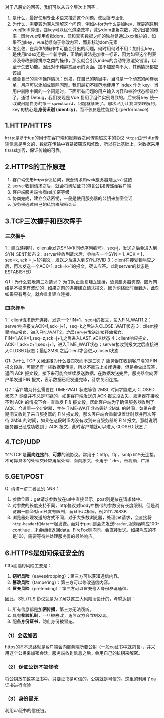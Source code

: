 对于八股文的回答，我们可以从五个层次上回答：
1. 是什么，最好使用专业术语来描述这个问题，使回答专业化
2. 为什么，需要较为深入理解这个问题，例如v-for为什么要加key，就要追踪到vue的diff算法，加key可以优化渲染效率，减少dom更新次数，减少出错的概率：因为vue使用虚拟dom，其和真实数据之间的映射是通过xxx维护的，如果不加key，vue就倾向于修改内容，而非移动dom元素
3. 怎么做，在具体的操作中可能会引出的问题，何时用何时不用：加什么key，是使用index还是一个新字段，正确的做法是加唯一标识，因为如果这个列表涉及修改删除排序之类的操作，那么就会引入index的变动导致渲染错误，以至于失去功能。因此对于纯静态展示的页面，加不加影响不大，其他情况都应该加
4. 结合自己的具体操作情况：例如，在自己的项目中，当时是一个动态的问卷表单，用户可以添加或删除问题。我们最初不规范地使用了 index 作为 key。当用户删除中间的一个问题时，下面所有问题的用户输入内容和校验状态都错位了。通过 Debug，我们发现是 Vue 复用了组件实例导致的。后来将 key 统一改成问题自身的唯一 questionId，问题就解决了。那次经历让我深刻理解到，key 的核心是**身份识别 (identity)**，而不仅仅是性能优化 (performance)
## 1.HTTP/HTTPS
`http`:是基于tcp的用于在客户端和服务器之间传输超文本的协议
`https`:由于http传输信息是明文的，数据在传输中容易被窃取和修改，所以在此基础上，对数据采用tls/ssl加密，保证传输的可靠，

## 2.HTTPS的工作原理

1. 客户端使用https协议访问，就会请求和web服务器建立`ssl`链接
2. server收到请求之后，就会将网站证书(包含公钥)传递给客户端
3. 客户端服务端协商ssl加密等级
4. 协商完成，建立会话密钥，一般是使用服务器的公钥来加密会话
5. 服务器通过自己的私钥来解密会话

## 3.TCP三次握手和四次挥手

### 三次握手

1：建立连接时，client会发送SYN=1(同步序列编号)，seq=j，发送之后会进入到SYN_SENT状态
2：server接收到请求后，会响应一个SYN = 1, ACK = 1， seq=k, ack = j+1的报文，发送之后进入到SYN_RVID
3：client在接受到响应之后，再次发送一个ACK=1, ack=k+1的报文，确认应答。此时server的状态是ESTABISHED

Q1：为什么要发第三次请求？
为了防止重复建立连接，浪费服务器资源。因为网络是不稳定有波动的，如果之前的连接建立请求报文，因为网络延时而到达，此刻如果只有两次，就会重复建立连接。

### 四次挥手

1：client请求断开连接，发送一个FIN=1，seq=j的报文，进入FIN_WAIT1
2：server响应报文ACK=1,ack=j+1，seq=k之后进入CLOSE_WAIT状态
3：client接受响应报文，进入FIN_WAIT2。之后server发送连接释放报文，FIN=1,ACK=1,seq=z,ack=j+1,之后进入LAST_ACK状态
4：client响应报文，ACK=1,ack=z+1,seq=j+1，进入TIME_WAIT状态；server接收到报文之后直接进入CLOSED状态；最后2MSL之后client才会进入closed状态

Q1: 为什么 TCP 关闭连接为什么要四次而不是三次？
服务器在收到客户端的 FIN 报文段后，可能还有一些数据要传输，所以不能马上关闭连接，但是会做出应答，返回 ACK 报文段，接下来可能会继续发送数据，在数据发送完后，服务器会向客户单发送 FIN 报文，表示数据已经发送完毕，请求关闭连接。

Q2：客户端为什么需要在 TIME-WAIT 状态等待 2MSL 时间才能进入 CLOSED 状态？
网络并不总是可靠的，如果客户端发送的 ACK 报文段丢失，服务器在接收不到 ACK 的情况下会一直重发 FIN 报文段。因此客户端为了确保服务器收到了 ACK，会设置一个定时器，并在 TIME-WAIT 状态等待 2MSL 的时间，如果在此期间又收到了来自服务器的 FIN 报文段，那么客户端会重新设置计时器并再次等待 2MSL 的时间，如果在这段时间内没有收到来自服务器的 FIN 报文，那就说明服务器已经成功收到了 ACK 报文，此时客户端就可以进入 CLOSED 状态了


## 4.TCP/UDP

`TCP`:TCP 是**面向连接**的、**可靠**的流协议。常用于：http，ftp，smtp
`UDP`:无连接，不可靠具体的处理交给应用层处理，面向报文。长用于：dns，音视频，广播

## 5.GET/POST

Q: 请讲一讲二者区别
ANS：
1. 参数位置：get请求参数放在url中直接显示，post则是放在请求体中。
2. 对参数的长度支持不同，http协议对body中携带的参数没有长度限制，但是浏览器一般会对url长度有限制，而且不尽相同。例如`IE`:2083B
3. 浏览器处理发送的方式不同，对于大多数浏览器，处理get请求，会直接将`http-header`和`data`一起发送。而对于post则会先发送`header`,服务器响应100-continue，才会继续返回data。FireFox则不同，会直接发送。如果响应的不是100，需要等待并处理服务器的最终响应。

## 6.HTTPS是如何保证安全的

http面临的风险主要是：
1. **窃听风险**（eavesdropping）：第三方可以获知通信内容。  
2. **篡改风险**（tampering）：第三方可以修改通信内容。  
3. **冒充风险**（pretending）：第三方可以冒充他人身份参与通信。

因此，SSL/TLS 协议就是为了解决这三大风险而设计的，希望达到：
1. 所有信息都是**加密传播**，第三方无法窃听。
2. 具有**校验机制**，一旦被篡改，通信双方会立刻发现。
3. 配备**身份证书**，防止身份被冒充。
### （1）会话加密
https的基本思路就是客户端会向服务端所要公钥（一般ca证书中就包含），并采用这个公钥来加密会话。服务端收到信息之后，会用自己的私钥来解密。

### （2）保证公钥不被修改

将公钥放在[数字证书](https://link.zhihu.com/?target=http%3A//en.wikipedia.org/wiki/Digital_certificate)中。只要证书是可信的，公钥就是可信的。这里的利用了ca证书进行检验

### （3）身份冒充

利用ca证书的信任链。



